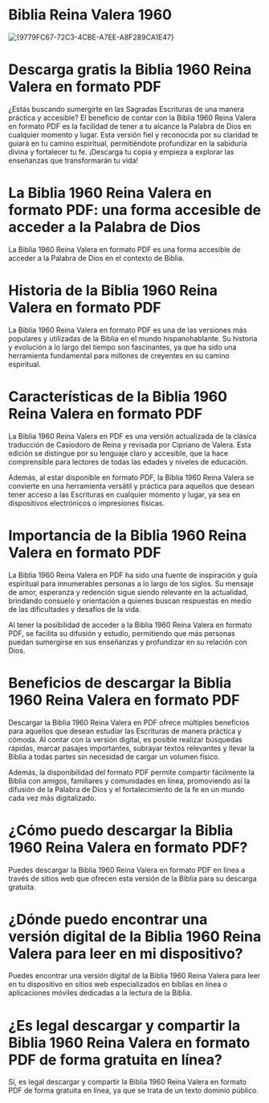 # Biblia Reina Valera 1960
![{9779FC67-72C3-4CBE-A7EE-A8F289CA1E47}](https://github.com/user-attachments/assets/799aeabd-fd0a-4b0a-94cd-4bf0df82e691)

# Descarga gratis la Biblia 1960 Reina Valera en formato PDF
¿Estás buscando sumergirte en las Sagradas Escrituras de una manera práctica y accesible? El beneficio de contar con la Biblia 1960 Reina Valera en formato PDF es la facilidad de tener a tu alcance la Palabra de Dios en cualquier momento y lugar. Esta versión fiel y reconocida por su claridad te guiará en tu camino espiritual, permitiéndote profundizar en la sabiduría divina y fortalecer tu fe. ¡Descarga tu copia y empieza a explorar las enseñanzas que transformarán tu vida!

# La Biblia 1960 Reina Valera en formato PDF: una forma accesible de acceder a la Palabra de Dios
La Biblia 1960 Reina Valera en formato PDF es una forma accesible de acceder a la Palabra de Dios en el contexto de Biblia.

# Historia de la Biblia 1960 Reina Valera en formato PDF
La Biblia 1960 Reina Valera en formato PDF es una de las versiones más populares y utilizadas de la Biblia en el mundo hispanohablante. Su historia y evolución a lo largo del tiempo son fascinantes, ya que ha sido una herramienta fundamental para millones de creyentes en su camino espiritual.

# Características de la Biblia 1960 Reina Valera en formato PDF
La Biblia 1960 Reina Valera en PDF es una versión actualizada de la clásica traducción de Casiodoro de Reina y revisada por Cipriano de Valera. Esta edición se distingue por su lenguaje claro y accesible, que la hace comprensible para lectores de todas las edades y niveles de educación.

Además, al estar disponible en formato PDF, la Biblia 1960 Reina Valera se convierte en una herramienta versátil y práctica para aquellos que desean tener acceso a las Escrituras en cualquier momento y lugar, ya sea en dispositivos electrónicos o impresiones físicas.

# Importancia de la Biblia 1960 Reina Valera en formato PDF
La Biblia 1960 Reina Valera en PDF ha sido una fuente de inspiración y guía espiritual para innumerables personas a lo largo de los siglos. Su mensaje de amor, esperanza y redención sigue siendo relevante en la actualidad, brindando consuelo y orientación a quienes buscan respuestas en medio de las dificultades y desafíos de la vida.

Al tener la posibilidad de acceder a la Biblia 1960 Reina Valera en formato PDF, se facilita su difusión y estudio, permitiendo que más personas puedan sumergirse en sus enseñanzas y profundizar en su relación con Dios.

# Beneficios de descargar la Biblia 1960 Reina Valera en formato PDF
Descargar la Biblia 1960 Reina Valera en PDF ofrece múltiples beneficios para aquellos que desean estudiar las Escrituras de manera práctica y cómoda. Al contar con la versión digital, es posible realizar búsquedas rápidas, marcar pasajes importantes, subrayar textos relevantes y llevar la Biblia a todas partes sin necesidad de cargar un volumen físico.

Además, la disponibilidad del formato PDF permite compartir fácilmente la Biblia con amigos, familiares y comunidades en línea, promoviendo así la difusión de la Palabra de Dios y el fortalecimiento de la fe en un mundo cada vez más digitalizado.

# ¿Cómo puedo descargar la Biblia 1960 Reina Valera en formato PDF?
Puedes descargar la Biblia 1960 Reina Valera en formato PDF en línea a través de sitios web que ofrecen esta versión de la Biblia para su descarga gratuita.

# ¿Dónde puedo encontrar una versión digital de la Biblia 1960 Reina Valera para leer en mi dispositivo?
Puedes encontrar una versión digital de la Biblia 1960 Reina Valera para leer en tu dispositivo en sitios web especializados en biblias en línea o aplicaciones móviles dedicadas a la lectura de la Biblia.

# ¿Es legal descargar y compartir la Biblia 1960 Reina Valera en formato PDF de forma gratuita en línea?
Sí, es legal descargar y compartir la Biblia 1960 Reina Valera en formato PDF de forma gratuita en línea, ya que se trata de un texto dominio público.
